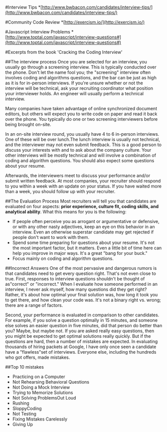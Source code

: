 #Interview Tips
*[http://www.bwbacon.com/candidates/interview-tips/](http://www.bwbacon.com/candidates/interview-tips/)

#Community Code Review
*[http://exercism.io/](http://exercism.io/)

#Javascript Interview Problems
*[http://www.toptal.com/javascript/interview-questions#](http://www.toptal.com/javascript/interview-questions#)

#Excerpts from the book 'Cracking the Coding Interview'

##The interview process
Once you are selected for an interview, you usually go through a screening interview. This is typically conducted over the phone. 
Don't let the name fool you; the "screening" interview often involves coding and algorithms questions, and the bar can be just as high as it is for in-person interviews. If you're unsure whether or not the interview will be technical, ask your recruiting coordinator what position your interviewer holds. An engineer will usually perform a technical interview.

Many companies have taken advantage of online synchronized document editors, but others will expect you to write code on paper and read it back over the phone. You typically do one or two screening interviewers before being brought on-site.

In an on-site interview round, you usually have 4 to 6 in-person interviews. One of these will be over lunch.The lunch interview is usually not technical, and the interviewer may not even submit feedback. This is a good person to discuss your interests with and to ask about the company culture. Your other interviews will be mostly technical and will involve a combination of coding and algorithm questions. You should also expect some questions about your resume.

Afterwards, the interviewers meet to discuss your performance and/or submit written feedback. At most companies, your recruiter should respond to you within a week with an update on your status.
If you have waited more than a week, you should follow up with your recruiter.

##The Evaluation Process
Most recruiters will tell you that candidates are evaluated on four aspects: **prior experience, culture fit, coding skills, and analytical ability**.
What this means for you is the following:
+ If people often perceive you as arrogant or argumentative or defensive, or with any other nasty adjectives, keep an eye on this behavior in an interview. Even an otherwise superstar candidate may get rejected if people don't want to work with them.
+ Spend some time preparing for questions about your resume. It's not the most important factor, but it matters. Even a little bit of time here can help you improve in major ways. It's a great "bang for your buck."
+ Focus mainly on coding and algorithm questions.

##Incorrect Answers
One of the most pervasive and dangerous rumors is that candidates need to get every question right. That's not even close to true.
First, responses to interview questions shouldn't be thought of as"correct" or "incorrect." When I evaluate how someone performed in an interview, I never ask myself, how many questions did they get right? Rather, it's about how optimal your final solution was, how long it took you to get there, and how clean your code was. It's not a binary right vs. wrong; there are a range of factors.

Second, your performance is evaluated in comparison to other candidates. For example, if you solve a question optimally in 15 minutes, and someone else solves an easier question in five minutes, did that person do better than you? Maybe, but maybe not. If you are asked really easy questions, then you might be expected to get optimal solutions really quickly. But if the questions are hard, then a number of mistakes are expected.
In evaluating thousands of hiring packets at Google, I have only once seen a candidate have a "flawless"set of interviews. Everyone else, including the hundreds who got offers, made mistakes.

##Top 10 mistakes
+ Practicing on a Computer
+ Not Rehearsing Behavioral Questions
+ Not Doing a Mock Interview
+ Trying to Memorize Solutions
+ Not Solving ProblemsOut Loud
+ Rushing
+ SloppyCoding
+ Not Testing
+ Fixing Mistakes Carelessly
+ Giving Up
